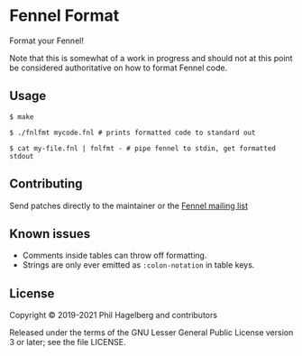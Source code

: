 # Fennel Format

Format your Fennel!

Note that this is somewhat of a work in progress and should not at
this point be considered authoritative on how to format Fennel code.

## Usage

    $ make

    $ ./fnlfmt mycode.fnl # prints formatted code to standard out

    $ cat my-file.fnl | fnlfmt - # pipe fennel to stdin, get formatted stdout

## Contributing

Send patches directly to the maintainer or the
[Fennel mailing list](https://lists.sr.ht/%7Etechnomancy/fennel)

## Known issues

* Comments inside tables can throw off formatting.
* Strings are only ever emitted as `:colon-notation` in table keys.

## License

Copyright © 2019-2021 Phil Hagelberg and contributors

Released under the terms of the GNU Lesser General Public License
version 3 or later; see the file LICENSE.

